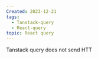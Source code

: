 ```yaml
---
Created: 2023-12-21
tags:
  - Tanstack-query
  - React-query
topic: React query
---
```

Tanstack query does not send HTT